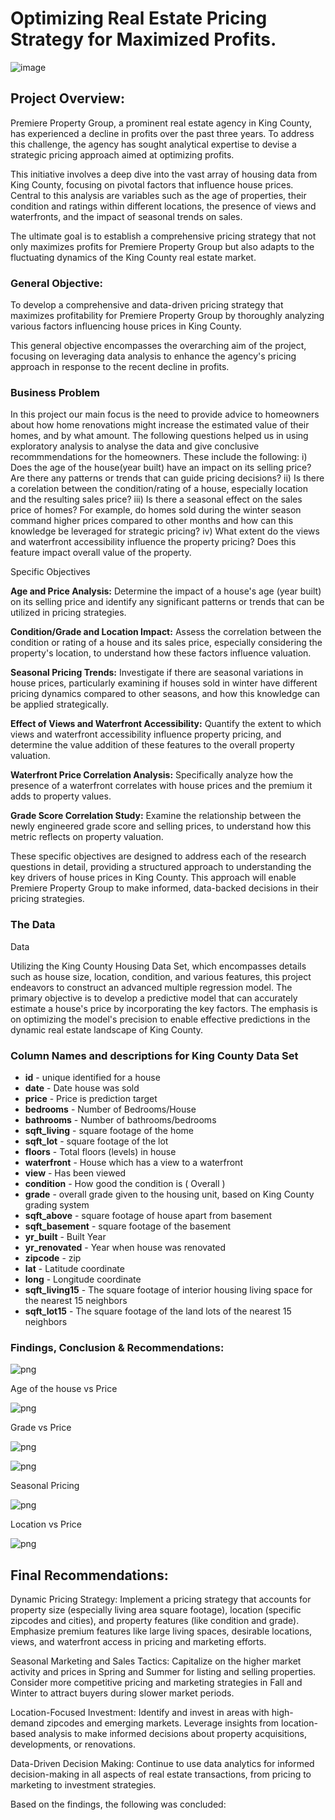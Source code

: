 # Optimizing Real Estate Pricing Strategy for Maximized Profits.

![image](https://github.com/stephaniemwai/dsc-phase-2-project-v2-3/assets/143871178/ec0c4528-2217-4644-b7ca-78981466aa09)


## Project Overview:

Premiere Property Group, a prominent real estate agency in King County, has experienced a decline in profits over the past three years. To address this challenge, the agency has sought analytical expertise to devise a strategic pricing approach aimed at optimizing profits.

This initiative involves a deep dive into the vast array of housing data from King County, focusing on pivotal factors that influence house prices. Central to this analysis are variables such as the age of properties, their condition and ratings within different locations, the presence of views and waterfronts, and the impact of seasonal trends on sales.

The ultimate goal is to establish a comprehensive pricing strategy that not only maximizes profits for Premiere Property Group but also adapts to the fluctuating dynamics of the King County real estate market.

### General Objective:

To develop a comprehensive and data-driven pricing strategy that maximizes profitability for Premiere Property Group by thoroughly analyzing various factors influencing house prices in King County.

This general objective encompasses the overarching aim of the project, focusing on leveraging data analysis to enhance the agency's pricing approach in response to the recent decline in profits.

### Business Problem
In this project our main focus is the need to provide advice to homeowners about how home renovations might increase the estimated value of their homes, and by what amount. The following questions helped us in using exploratory analysis to analyse the data and give conclusive recommmendations for the homeowners. These include the following:
i) Does the age of the house(year built) have an impact on its selling price? Are there any patterns or trends that can guide pricing decisions?
ii) Is there a corelation between the condition/rating of a house, especially location and the resulting sales price?
iii) Is there a seasonal effect on the sales price of homes? For example, do homes sold during the winter season command higher prices compared to other months and how can this knowledge be leveraged for strategic pricing?
iv) What extent do the views and waterfront accessibility influence the property pricing? Does this feature impact overall value of the property.

Specific Objectives

**Age and Price Analysis:** Determine the impact of a house's age (year built) on its selling price and identify any significant patterns or trends that can be utilized in pricing strategies.

**Condition/Grade and Location Impact:** Assess the correlation between the condition or rating of a house and its sales price, especially considering the property's location, to understand how these factors influence valuation.

**Seasonal Pricing Trends:** Investigate if there are seasonal variations in house prices, particularly examining if houses sold in winter have different pricing dynamics compared to other seasons, and how this knowledge can be applied strategically.

**Effect of Views and Waterfront Accessibility:** Quantify the extent to which views and waterfront accessibility influence property pricing, and determine the value addition of these features to the overall property valuation.

**Waterfront Price Correlation Analysis:** Specifically analyze how the presence of a waterfront correlates with house prices and the premium it adds to property values.

**Grade Score Correlation Study:** Examine the relationship between the newly engineered grade score and selling prices, to understand how this metric reflects on property valuation.

These specific objectives are designed to address each of the research questions in detail, providing a structured approach to understanding the key drivers of house prices in King County. This approach will enable Premiere Property Group to make informed, data-backed decisions in their pricing strategies.

### The Data

Data

Utilizing the King County Housing Data Set, which encompasses details such as house size, location, condition, and various features, this project endeavors to construct an advanced multiple regression model. The primary objective is to develop a predictive model that can accurately estimate a house's price by incorporating the key factors. The emphasis is on optimizing the model's precision to enable effective predictions in the dynamic real estate landscape of King County.

### Column Names and descriptions for King County Data Set
* **id** - unique identified for a house
* **date** - Date house was sold
* **price** - Price is prediction target
* **bedrooms** - Number of Bedrooms/House
* **bathrooms** - Number of bathrooms/bedrooms
* **sqft_living** - square footage of the home
* **sqft_lot** - square footage of the lot
* **floors** - Total floors (levels) in house
* **waterfront** - House which has a view to a waterfront
* **view** - Has been viewed
* **condition** - How good the condition is ( Overall )
* **grade** - overall grade given to the housing unit, based on King County grading system
* **sqft_above** - square footage of house apart from basement
* **sqft_basement** - square footage of the basement
* **yr_built** - Built Year
* **yr_renovated** - Year when house was renovated
* **zipcode** - zip
* **lat** - Latitude coordinate
* **long** - Longitude coordinate
* **sqft_living15** - The square footage of interior housing living space for the nearest 15 neighbors
* **sqft_lot15** - The square footage of the land lots of the nearest 15 neighbors
  
### Findings, Conclusion & Recommendations:

![png](Phase2_Project_files/Phase2_Project_76_0.png)

Age of the house vs Price

![png](Phase2_Project_files/Phase2_Project_84_0.png)

Grade vs Price

![png](Phase2_Project_files/Phase2_Project_86_0.png)


![png](Phase2_Project_files/Phase2_Project_86_1.png)

Seasonal Pricing

![png](Phase2_Project_files/Phase2_Project_88_0.png)

Location vs Price

![png](Phase2_Project_files/Phase2_Project_90_1.png)

## __Final Recommendations:__

Dynamic Pricing Strategy:
Implement a pricing strategy that accounts for property size (especially living area square footage), location (specific zipcodes and cities), and property features (like condition and grade).
Emphasize premium features like large living spaces, desirable locations, views, and waterfront access in pricing and marketing efforts.

Seasonal Marketing and Sales Tactics:
Capitalize on the higher market activity and prices in Spring and Summer for listing and selling properties.
Consider more competitive pricing and marketing strategies in Fall and Winter to attract buyers during slower market periods.

Location-Focused Investment:
Identify and invest in areas with high-demand zipcodes and emerging markets.
Leverage insights from location-based analysis to make informed decisions about property acquisitions, developments, or renovations.

Data-Driven Decision Making:
Continue to use data analytics for informed decision-making in all aspects of real estate transactions, from pricing to marketing to investment strategies.




Based on the findings, the following was concluded:
